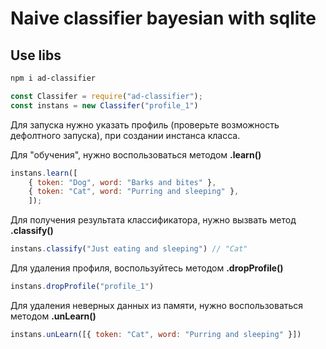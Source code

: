 # Naive classifier bayesian with sqlite
## Use libs

```powershell
npm i ad-classifier
```
```javascript
const Classifer = require("ad-classifier");
const instans = new Classifer("profile_1")
```
Для запуска нужно указать профиль (проверьте возможность дефолтного запуска), при создании инстанса класса.

Для "обучения", нужно воспользоваться методом **.learn()**
```javascript
instans.learn([
    { token: "Dog", word: "Barks and bites" },
    { token: "Cat", word: "Purring and sleeping" },
    ]);
```
Для получения результата классификатора, нужно вызвать метод **.classify()**
```javascript
instans.classify("Just eating and sleeping") // "Cat"
```
Для удаления профиля, воспользуйтесь методом **.dropProfile()**
```javascript
instans.dropProfile("profile_1")
```
Для удаления неверных данных из памяти, нужно воспользоваться методом **.unLearn()**
```javascript
instans.unLearn([{ token: "Cat", word: "Purring and sleeping" }])
```